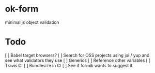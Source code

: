 # ok-form

minimal js object validation

# Todo

[ ] Babel target browsers?
[ ] Search for OSS projects using joi / yup and see what validators they use
[ ] Generics
[ ] Reference other variables
[ ] Travis CI
[ ] Bundlesize in CI
[ ] See if formik wants to suggest it
